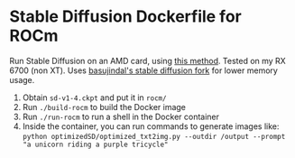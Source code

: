 # Stable Diffusion Dockerfile for ROCm

Run Stable Diffusion on an AMD card, using [this method](https://www.youtube.com/watch?v=d_CgaHyA_n4). Tested on my RX 6700 (non XT).
Uses [basujindal's stable diffusion fork](https://github.com/basujindal/stable-diffusion) for lower memory usage.

1. Obtain `sd-v1-4.ckpt` and put it in `rocm/`
1. Run `./build-rocm` to build the Docker image
1. Run `./run-rocm` to run a shell in the Docker container
1. Inside the container, you can run commands to generate images like: `python optimizedSD/optimized_txt2img.py --outdir /output --prompt "a unicorn riding a purple tricycle"`
